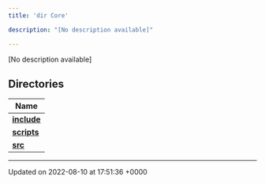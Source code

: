 ```yaml
---
title: 'dir Core'

description: "[No description available]"

---
```







[No description available]

## Directories

| Name           |
| -------------- |
| **[include](/documentation/code/gambit_2-2/files/dir_4cd4c13d01dc4f9c94211f072e8c6dd9/#dir-include)**  |
| **[scripts](/documentation/code/gambit_2-2/files/dir_5a9368dd7ffdf691a264d6aaa70592eb/#dir-scripts)**  |
| **[src](/documentation/code/gambit_2-2/files/dir_6635075fd29d94b1e79ef2060fed20a6/#dir-src)**  |






-------------------------------

Updated on 2022-08-10 at 17:51:36 +0000

